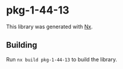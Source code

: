 # pkg-1-44-13

This library was generated with [Nx](https://nx.dev).

## Building

Run `nx build pkg-1-44-13` to build the library.
